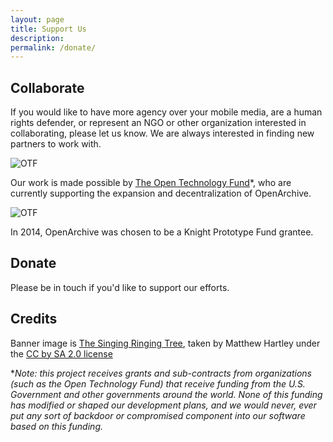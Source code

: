 ```yaml
---
layout: page
title: Support Us
description: 
permalink: /donate/
---
```


<h2 class="textTeal">Collaborate</h2>
<p>If you would like to have more agency over your mobile media, are a human rights defender, or represent an NGO or other organization interested in collaborating, please let us know. We are always interested in finding new partners to work with.</p>

<img src="{{ '/images/otrlogo.png' | prepend: site.baseurl }}" alt="OTF" /> <p>
<p>Our work is made possible by <a href="http://otf.rfa.org/">The Open Technology Fund</a>*, who are currently supporting the expansion and decentralization of OpenArchive.


	
<img src="{{ '/images/knight-logo-300.jpg' | prepend: site.baseurl }}" alt="OTF" /> <p>
<p>In 2014, OpenArchive was chosen to be a Knight Prototype Fund grantee.</p>


<h2 class="textTeal">Donate</h2>
<p>Please be in touch if you'd like to support our efforts.</p>

<h2 class="textTeal">Credits</h2>
<p>Banner image is <a href="https://www.flickr.com/photos/matthewhartley369/13391628763/">The Singing Ringing Tree</a>, taken by Matthew Hartley under the <a href="https://creativecommons.org/licenses/by-sa/2.0/#">CC by SA 2.0 license</a></p>
	

<p>*<i>Note: this project receives grants and sub-contracts from organizations (such as the Open Technology Fund) that receive funding from the U.S. Government and other governments around the world. None of this funding has modified or shaped our development plans, and we would never, ever put any sort of backdoor or compromised component into our software based on this funding.</i></p>
